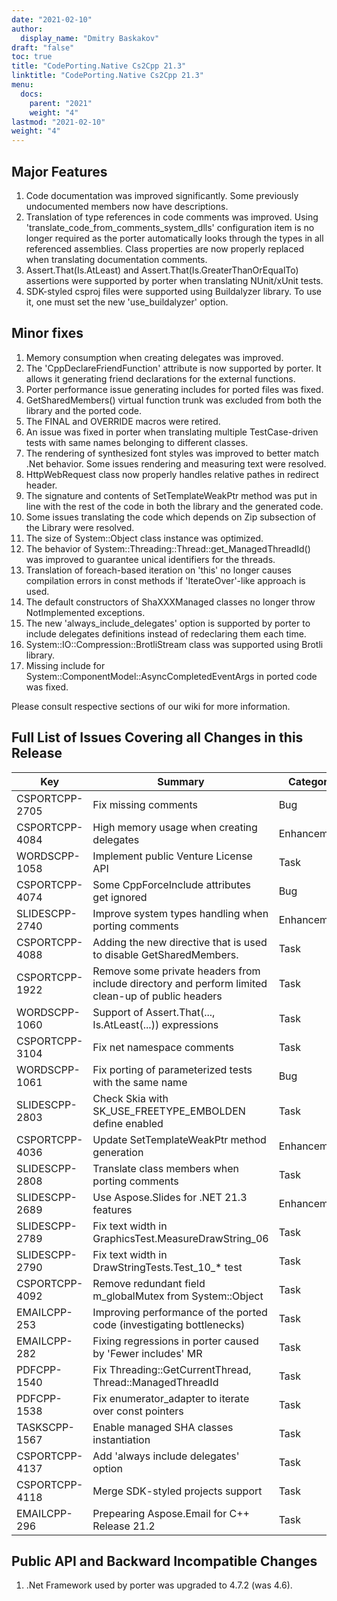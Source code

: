 ```yaml
---
date: "2021-02-10"
author:
  display_name: "Dmitry Baskakov"
draft: "false"
toc: true
title: "CodePorting.Native Cs2Cpp 21.3"
linktitle: "CodePorting.Native Cs2Cpp 21.3"
menu:
  docs:
    parent: "2021"
    weight: "4"
lastmod: "2021-02-10"
weight: "4"
---
```


## Major Features ##

1. Code documentation was improved significantly. Some previously undocumented members now have descriptions.
1. Translation of type references in code comments was improved. Using 'translate_code_from_comments_system_dlls' configuration item is no longer required as the porter automatically looks through the types in all referenced assemblies. Class properties are now properly replaced when translating documentation comments.
1. Assert.That(Is.AtLeast) and Assert.That(Is.GreaterThanOrEqualTo) assertions were supported by porter when translating NUnit/xUnit tests.
1. SDK-styled csproj files were supported using Buildalyzer library. To use it, one must set the new 'use_buildalyzer' option.

## Minor fixes ##

1. Memory consumption when creating delegates was improved.
1. The 'CppDeclareFriendFunction' attribute is now supported by porter. It allows it generating friend declarations for the external functions.
1. Porter performance issue generating includes for ported files was fixed.
1. GetSharedMembers() virtual function trunk was excluded from both the library and the ported code.
1. The FINAL and OVERRIDE macros were retired.
1. An issue was fixed in porter when translating multiple TestCase-driven tests with same names belonging to different classes.
1. The rendering of synthesized font styles was improved to better match .Net behavior. Some issues rendering and measuring text were resolved.
1. HttpWebRequest class now properly handles relative pathes in redirect header.
1. The signature and contents of SetTemplateWeakPtr method was put in line with the rest of the code in both the library and the generated code.
1. Some issues translating the code which depends on Zip subsection of the Library were resolved.
1. The size of System::Object class instance was optimized.
1. The behavior of System::Threading::Thread::get_ManagedThreadId() was improved to guarantee unical identifiers for the threads.
1. Translation of foreach-based iteration on 'this' no longer causes compilation errors in const methods if 'IterateOver'-like approach is used.
1. The default constructors of ShaXXXManaged classes no longer throw NotImplemented exceptions.
1. The new 'always_include_delegates' option is supported by porter to include delegates definitions instead of redeclaring them each time.
1. System::IO::Compression::BrotliStream class was supported using Brotli library.
1. Missing include for System::ComponentModel::AsyncCompletedEventArgs in ported code was fixed.

Please consult respective sections of our wiki for more information.

## Full List of Issues Covering all Changes in this Release ##

| Key | Summary | Category |
| --- | --- | --- |
| CSPORTCPP-2705 | Fix missing comments | Bug |
| CSPORTCPP-4084 | High memory usage when creating delegates | Enhancement |
| WORDSCPP-1058 | Implement public Venture License API | Task |
| CSPORTCPP-4074 | Some CppForceInclude attributes get ignored | Bug |
| SLIDESCPP-2740 | Improve system types handling when porting comments | Enhancement |
| CSPORTCPP-4088 | Adding the new directive that is used to disable GetSharedMembers. | Task |
| CSPORTCPP-1922 | Remove some private headers from include directory and perform limited clean-up of public headers | Task |
| WORDSCPP-1060 | Support of Assert.That(..., Is.AtLeast(...)) expressions | Task |
| CSPORTCPP-3104 | Fix net namespace comments | Task |
| WORDSCPP-1061 | Fix porting of parameterized tests with the same name | Bug |
| SLIDESCPP-2803 | Check Skia with SK_USE_FREETYPE_EMBOLDEN define enabled | Task |
| CSPORTCPP-4036 | Update SetTemplateWeakPtr method generation | Enhancement |
| SLIDESCPP-2808 | Translate class members when porting comments | Task |
| SLIDESCPP-2689 | Use Aspose.Slides for .NET 21.3 features | Enhancement |
| SLIDESCPP-2789 | Fix text width in GraphicsTest.MeasureDrawString_06 | Task |
| SLIDESCPP-2790 | Fix text width in DrawStringTests.Test_10_* test | Task |
| CSPORTCPP-4092 | Remove redundant field m_globalMutex from System::Object | Task |
| EMAILCPP-253 | Improving performance of the ported code (investigating bottlenecks) | Task |
| EMAILCPP-282 | Fixing regressions in porter caused by 'Fewer includes' MR | Task |
| PDFCPP-1540 | Fix Threading::GetCurrentThread, Thread::ManagedThreadId | Task |
| PDFCPP-1538 | Fix enumerator_adapter to iterate over const pointers | Task |
| TASKSCPP-1567 | Enable managed SHA classes instantiation | Task |
| CSPORTCPP-4137 | Add 'always include delegates' option | Task |
| CSPORTCPP-4118 | Merge SDK-styled projects support | Task |
| EMAILCPP-296 | Prepearing Aspose.Email for C++ Release 21.2 | Task |

## Public API and Backward Incompatible Changes ##

1. .Net Framework used by porter was upgraded to 4.7.2 (was 4.6).
